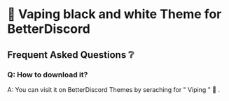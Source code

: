 # 🏁 Vaping black and white Theme for BetterDiscord 

## Frequent Asked Questions ❔

### Q: How to download it?
A: You can visit it on BetterDiscord Themes by seraching for " Viping " 👀 .
